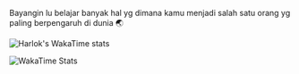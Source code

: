 Bayangin lu belajar banyak hal yg dimana kamu menjadi salah satu orang yg paling berpengaruh di dunia 🌏
 
![Harlok's WakaTime stats](https://github-readme-stats.vercel.app/api/wakatime?username=pepeng28)

<!--https://wakatime.com/@pepeng28 -->

![WakaTime Stats](https://github-readme-stats.vercel.app/api/wakatime?username=pepeng28&theme=radical)
